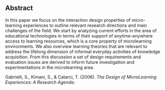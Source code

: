 ## Abstract
In this paper we focus on the interaction design properties of micro-
learning experiences to outline relevant research directions and main challenges
of the field. We start by analyzing current efforts in the area of educational
technologies in terms of their support of anytime-anywhere access to learning
resources, which is a core property of microlearning environments. We also
overview learning theories that are relevant to address the lifelong dimension of
informal everyday activities of knowledge acquisition. From this discussion a
set of design requirements and evaluation issues are derived to inform future
investigation and experimentations in the microlearning area.

Gabrielli, S., Kimani, S., & Catarci, T. (2006). _The Design of MicroLearning Experiences: A Research Agenda_.